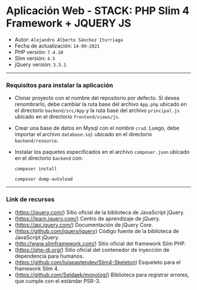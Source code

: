 # Aplicación Web - STACK: PHP Slim 4 Framework + JQUERY JS
- Autor: `Alejandro Alberto Sánchez Iturriaga`
- Fecha de actualización: `14-09-2021`
- PHP versión: `7.4.10`
- Slim versión: `4.5`
- jQuery versión: `3.5.1`

___
### Requisitos para instalar la aplicación
- Clonar proyecto con el nombre del repositorio por defecto. Si desea renombrarlo, debe cambiar la ruta base del archivo `App.php` ubicado en el directorio `backend/src/App` y la ruta base del archivo `principal.js` ubicado en el directorio `frontend/views/js`.
- Crear una base de datos en Mysql con el nombre `crud`. Luego, debe importar el archivo `database.sql` ubicado en el directorio `backend/resource`.
- Instalar los paquetes especificados en el archivo `composer.json` ubicado en el directorio `backend` con:

	```text
	composer install
	```
	```text
	composer dump-autoload
	```

___
### Link de recursos
- (https://jquery.com/)  Sitio oficial de la biblioteca de JavaScript jQuery.
- (https://learn.jquery.com/)  Centro de aprendizaje de jQuery.
- (https://api.jquery.com/)  Documentación de jQuery Core.
- (https://github.com/jquery/jquery)  Código fuente de la biblioteca de JavaScript jQuery.
- (http://www.slimframework.com/)  Sitio oficial del framework Slim PHP.
- (https://php-di.org/)  Sitio oficial del contenedor de inyección de dependencia para humanos.
- (https://github.com/luispastendev/Slim4-Skeleton)  Esqueleto para el framework Slim 4.
- (https://github.com/Seldaek/monolog/)  Biblioteca para registrar errores, que cumple con el estándar PSR-3.